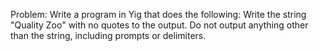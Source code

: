 Problem:
Write a program in Yig that does the following:
Write the string "Quality Zoo" with no quotes to the output.
Do not output anything other than the string, including prompts or delimiters.
